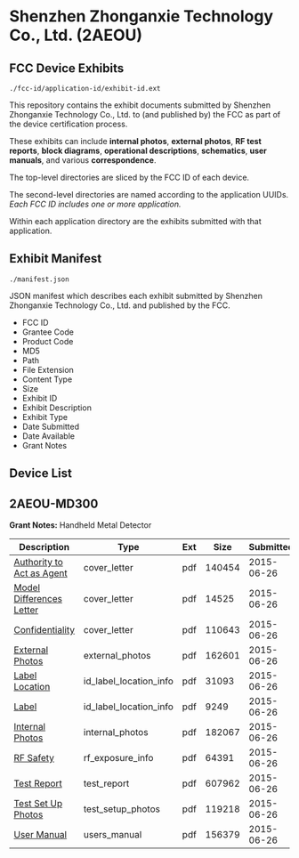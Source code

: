 # Shenzhen Zhonganxie Technology Co., Ltd. (2AEOU)
## FCC Device Exhibits

```
./fcc-id/application-id/exhibit-id.ext
```

This repository contains the exhibit documents submitted by Shenzhen Zhonganxie Technology Co., Ltd. to (and published by) the FCC as part of the device certification process.

These exhibits can include **internal photos**, **external photos**, **RF test reports**, **block diagrams**, **operational descriptions**, **schematics**, **user manuals**, and various **correspondence**.

The top-level directories are sliced by the FCC ID of each device.

The second-level directories are named according to the application UUIDs. *Each FCC ID includes one or more application.*

Within each application directory are the exhibits submitted with that application. 

## Exhibit Manifest

```
./manifest.json
```

JSON manifest which describes each exhibit submitted by Shenzhen Zhonganxie Technology Co., Ltd. and published by the FCC.

- FCC ID
- Grantee Code
- Product Code
- MD5
- Path
- File Extension
- Content Type
- Size
- Exhibit ID
- Exhibit Description
- Exhibit Type
- Date Submitted
- Date Available
- Grant Notes

## Device List
## 2AEOU-MD300
**Grant Notes:** Handheld Metal Detector

| Description | Type | Ext | Size | Submitted | Available |
| ----------- | ---- | --- | ---- | --------- | --------- |
| [Authority to Act as Agent](2AEOU-MD300/63cbe6dc4282e4ee89a8b525af1881d8/2659680.pdf) | cover_letter | pdf | 140454 | 2015-06-26 | 2015-06-29 |
| [Model Differences Letter](2AEOU-MD300/63cbe6dc4282e4ee89a8b525af1881d8/2659681.pdf) | cover_letter | pdf | 14525 | 2015-06-26 | 2015-06-29 |
| [Confidentiality](2AEOU-MD300/63cbe6dc4282e4ee89a8b525af1881d8/2659682.pdf) | cover_letter | pdf | 110643 | 2015-06-26 | 2015-06-29 |
| [External Photos](2AEOU-MD300/63cbe6dc4282e4ee89a8b525af1881d8/2659683.pdf) | external_photos | pdf | 162601 | 2015-06-26 | 2015-06-29 |
| [Label Location](2AEOU-MD300/63cbe6dc4282e4ee89a8b525af1881d8/2659685.pdf) | id_label_location_info | pdf | 31093 | 2015-06-26 | 2015-06-29 |
| [Label](2AEOU-MD300/63cbe6dc4282e4ee89a8b525af1881d8/2659686.pdf) | id_label_location_info | pdf | 9249 | 2015-06-26 | 2015-06-29 |
| [Internal Photos](2AEOU-MD300/63cbe6dc4282e4ee89a8b525af1881d8/2659684.pdf) | internal_photos | pdf | 182067 | 2015-06-26 | 2015-06-29 |
| [RF Safety](2AEOU-MD300/63cbe6dc4282e4ee89a8b525af1881d8/2659691.pdf) | rf_exposure_info | pdf | 64391 | 2015-06-26 | 2015-06-29 |
| [Test Report](2AEOU-MD300/63cbe6dc4282e4ee89a8b525af1881d8/2659690.pdf) | test_report | pdf | 607962 | 2015-06-26 | 2015-06-29 |
| [Test Set Up Photos](2AEOU-MD300/63cbe6dc4282e4ee89a8b525af1881d8/2659689.pdf) | test_setup_photos | pdf | 119218 | 2015-06-26 | 2015-06-29 |
| [User Manual](2AEOU-MD300/63cbe6dc4282e4ee89a8b525af1881d8/2659692.pdf) | users_manual | pdf | 156379 | 2015-06-26 | 2015-06-29 |

